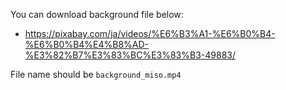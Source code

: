 
You can download background file below:

- https://pixabay.com/ja/videos/%E6%B3%A1-%E6%B0%B4-%E6%B0%B4%E4%B8%AD-%E3%82%B7%E3%83%BC%E3%83%B3-49883/

File name should be `background_miso.mp4`